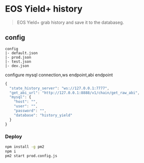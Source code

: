 # EOS Yield+ history

> EOS Yield+ grab history and save it to the databaseg.

## config
```
config
|- default.json
|- prod.json
|- test.json
|- dev.json
```
configure mysql connection,ws endpoint,abi endpoint
```js
{
  "state_history_server": "ws://127.0.0.1:7777",
  "get_abi_url": "http://127.0.0.1:8888/v1/chain/get_raw_abi",
  "mysql": {
    "host": "",
    "user": "",
    "password": "",
    "database": "history_yield"
  }
}
```

### Deploy

```sh
npm install -g pm2
npm i
pm2 start prod.config.js
```
